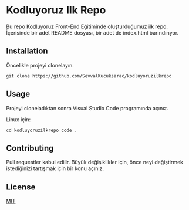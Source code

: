 # Kodluyoruz Ilk Repo

Bu repo [Kodluyoruz](https://kodluyoruz.org/) Front-End Eğitiminde oluşturduğumuz ilk repo. İçerisinde bir adet README dosyası, bir adet de index.html barındırıyor.

## Installation

Öncelikle projeyi clonelayın.

`git clone https://github.com/SevvalKucuksarac/kodluyoruzilkrepo`

## Usage

Projeyi cloneladıktan sonra Visual Studio Code programında açınız.

Linux için:

`cd kodluyoruzilkrepo
code .`

## Contributing

Pull requestler kabul edilir. Büyük değişiklikler için, önce neyi değiştirmek istediğinizi tartışmak için bir konu açınız.

## License

[MIT](https://github.com/SevvalKucuksarac/kodluyoruzilkrepo/blob/main/LICENSE.md)